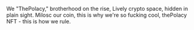 

We "ThePolacy," brotherhood on the rise, 
Lively crypto space, hidden in plain sight.
Milosc our coin, this is why we're so fucking cool, 
thePolacy NFT - this is how we rule.